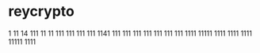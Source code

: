 # reycrypto
1
11
14
111
11
11
111
111
111
111
1141
111
111
111
111
111
111
111
1111
11111
1111
1111
1111
11111
1111
